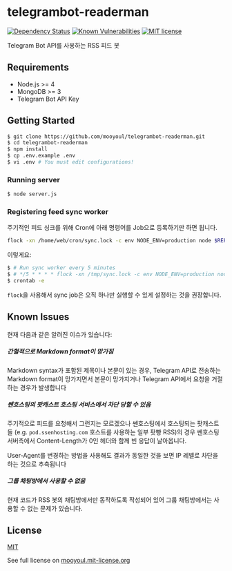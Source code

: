 # telegrambot-readerman
[![Dependency Status](https://david-dm.org/mooyoul/telegrambot-readerman.svg)](https://david-dm.org/mooyoul/telegrambot-readerman) [![Known Vulnerabilities](https://snyk.io/test/github/mooyoul/telegrambot-readerman/badge.svg)](https://snyk.io/test/github/mooyoul/telegrambot-readerman) [![MIT license](http://img.shields.io/badge/license-MIT-blue.svg)](http://mooyoul.mit-license.org/)

Telegram Bot API를 사용하는 RSS 피드 봇

## Requirements

* Node.js >= 4
* MongoDB >= 3
* Telegram Bot API Key

## Getting Started
```bash
$ git clone https://github.com/mooyoul/telegrambot-readerman.git
$ cd telegrambot-readerman
$ npm install
$ cp .env.example .env
$ vi .env # You must edit configurations!
```

### Running server
```bash
$ node server.js
```

### Registering feed sync worker
주기적인 피드 싱크를 위해 Cron에 아래 명령어를 Job으로 등록하기만 하면 됩니다.

```bash
flock -xn /home/web/cron/sync.lock -c env NODE_ENV=production node $REPO_PATH/sync.js
```

이렇게요:

```bash
$ # Run sync worker every 5 minutes
$ # */5 * * * * flock -xn /tmp/sync.lock -c env NODE_ENV=production node $REPO_PATH/sync.js
$ crontab -e
```

`flock`을 사용해서 sync job은 오직 하나만 실행할 수 있게 설정하는 것을 권장합니다.


## Known Issues
현재 다음과 같은 알려진 이슈가 있습니다:

##### 간헐적으로 Markdown format이 망가짐
Markdown syntax가 포함된 제목이나 본문이 있는 경우, Telegram API로 전송하는 Markdown format이 망가지면서 본문이 망가지거나 Telegram API에서 요청을 거절하는 경우가 발생합니다

##### 쎈호스팅의 팟캐스트 호스팅 서비스에서 차단 당할 수 있음
주기적으로 피드를 요청해서 그런지는 모르겠으나 쎈호스팅에서 호스팅되는 팟캐스트들 (e.g. `pod.ssenhosting.com` 호스트를 사용하는 일부 팟빵 RSS)의 경우
쎈호스팅 서버측에서 Content-Length가 0인 헤더와 함께 빈 응답이 날아옵니다.

User-Agent를 변경하는 방법을 사용해도 결과가 동일한 것을 보면 IP 레벨로 차단을 하는 것으로 추측됩니다

##### 그룹 채팅방에서 사용할 수 없음
현재 코드가 RSS 봇의 채팅방에서만 동작하도록 작성되어 있어 그룹 채팅방에서는 사용할 수 없는 문제가 있습니다.



## License
[MIT](LICENSE)

See full license on [mooyoul.mit-license.org](http://mooyoul.mit-license.org/)